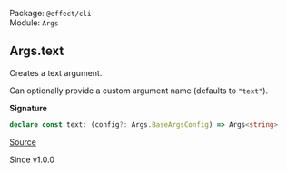 Package: `@effect/cli`<br />
Module: `Args`<br />

## Args.text

Creates a text argument.

Can optionally provide a custom argument name (defaults to `"text"`).

**Signature**

```ts
declare const text: (config?: Args.BaseArgsConfig) => Args<string>
```

[Source](https://github.com/Effect-TS/effect/tree/main/packages/cli/src/Args.ts#L408)

Since v1.0.0